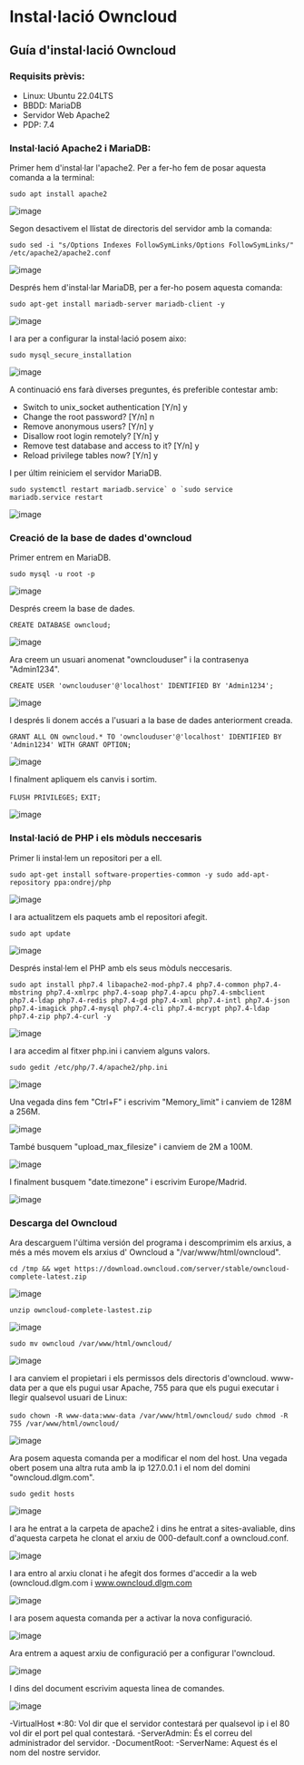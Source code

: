 # Instal·lació Owncloud

## Guía d'instal·lació Owncloud

### Requisits prèvis:

- Linux: Ubuntu 22.04LTS
- BBDD: MariaDB
- Servidor Web Apache2
- PDP: 7.4

### Instal·lació Apache2 i MariaDB:

Primer hem d'instal·lar l'apache2. Per a fer-ho fem de posar aquesta comanda a la terminal:

``` sudo apt install apache2 ```


![image](https://user-images.githubusercontent.com/114162341/193052646-67d4635d-e2f9-4986-b937-30ff584b6107.png)

Segon desactivem el llistat de directoris del servidor amb la comanda:

```sudo sed -i "s/Options Indexes FollowSymLinks/Options FollowSymLinks/" /etc/apache2/apache2.conf```

![image](https://user-images.githubusercontent.com/114162341/193052438-e1398500-cb3a-4456-918a-bb18f45c1f3b.png)

Després hem d'instal·lar MariaDB, per a fer-ho posem aquesta comanda:

```sudo apt-get install mariadb-server mariadb-client -y```

![image](https://user-images.githubusercontent.com/114162341/193053503-afa503ca-794a-40f7-9308-ea6c9537e49a.png)

I ara per a configurar la instal·lació posem aixo:

```sudo mysql_secure_installation```

![image](https://user-images.githubusercontent.com/114162341/193054313-e262cb2f-cf2d-45b9-b2b0-d1f1910363e3.png)

A continuació ens farà diverses preguntes, és preferible contestar amb:

- Switch to unix_socket authentication [Y/n] y
- Change the root password? [Y/n] n
- Remove anonymous users? [Y/n] y
- Disallow root login remotely? [Y/n] y
- Remove test database and access to it? [Y/n] y
- Reload privilege tables now? [Y/n] y

I per últim reiniciem el servidor MariaDB.

```sudo systemctl restart mariadb.service` o `sudo service mariadb.service restart```

![image](https://user-images.githubusercontent.com/114162341/193056517-3ddf2a3e-254c-45c4-b4b9-2f2bc166e575.png)

### Creació de la base de dades d'owncloud

Primer entrem en MariaDB.

```sudo mysql -u root -p```

![image](https://user-images.githubusercontent.com/114162341/193056941-4a7d15d0-abaf-43c2-9e09-a5721bd23475.png)

Després creem la base de dades.

```CREATE DATABASE owncloud;```

![image](https://user-images.githubusercontent.com/114162341/193057090-f989472e-685f-4984-b03a-8037b9e1754a.png)

Ara creem un usuari anomenat "ownclouduser" i la contrasenya "Admin1234".

```CREATE USER 'ownclouduser'@'localhost' IDENTIFIED BY 'Admin1234';```

![image](https://user-images.githubusercontent.com/114162341/193057560-1a14e526-7b12-485f-8b1f-9f9fe519cb8e.png)

I després li donem accés a l'usuari a la base de dades anteriorment creada.

```GRANT ALL ON owncloud.* TO 'ownclouduser'@'localhost' IDENTIFIED BY 'Admin1234' WITH GRANT OPTION;```

![image](https://user-images.githubusercontent.com/114162341/193057787-da0814fd-e0a7-4cc7-a91d-cab1b75cb0ff.png)

I finalment apliquem els canvis i sortim.

```FLUSH PRIVILEGES;```
```EXIT;```

![image](https://user-images.githubusercontent.com/114162341/193058212-beabe2a0-10c4-46ee-bdeb-8ba17040615d.png)

### Instal·lació de PHP i els mòduls neccesaris

Primer li instal·lem un repositori per a ell.

```sudo apt-get install software-properties-common -y sudo add-apt-repository ppa:ondrej/php```

![image](https://user-images.githubusercontent.com/114162341/193059134-b7ef086b-b9cd-4fb2-9966-e42534cdfae4.png)

I ara actualitzem els paquets amb el repositori afegit.

```sudo apt update```

![image](https://user-images.githubusercontent.com/114162341/193059568-76e3f4a8-4d8f-4382-a6ca-477c6d709a6d.png)

Després instal·lem el PHP amb els seus mòduls neccesaris.

```sudo apt install php7.4 libapache2-mod-php7.4 php7.4-common php7.4-mbstring php7.4-xmlrpc php7.4-soap php7.4-apcu php7.4-smbclient php7.4-ldap php7.4-redis php7.4-gd php7.4-xml php7.4-intl php7.4-json php7.4-imagick php7.4-mysql php7.4-cli php7.4-mcrypt php7.4-ldap php7.4-zip php7.4-curl -y```

![image](https://user-images.githubusercontent.com/114162341/193060053-92fbb3f9-4fac-424c-98d7-d2d805ce4234.png)

I ara accedim al fitxer php.ini i canviem alguns valors.

```sudo gedit /etc/php/7.4/apache2/php.ini```

![image](https://user-images.githubusercontent.com/114162341/193060452-49292049-d277-4cee-bd76-7c691779806c.png)

Una vegada dins fem "Ctrl+F" i escrivim "Memory_limit" i canviem de 128M a 256M.

![image](https://user-images.githubusercontent.com/114162341/193061428-f0636096-6fd4-415f-bba2-58ea778426c1.png)

També busquem "upload_max_filesize" i canviem de 2M a 100M.

![image](https://user-images.githubusercontent.com/114162341/193061884-9e1cf437-953b-4b68-989d-b1c4dee25d85.png)

I finalment busquem "date.timezone" i escrivim Europe/Madrid.

![image](https://user-images.githubusercontent.com/114162341/193062298-ce0cd5f0-5863-4ff1-ab20-86ac15b3bca5.png)

### Descarga del Owncloud

Ara descarguem l'última versión del programa i descomprimim els arxius, a més a més movem els arxius d' Owncloud a "/var/www/html/owncloud".

```cd /tmp && wget https://download.owncloud.com/server/stable/owncloud-complete-latest.zip```

![image](https://user-images.githubusercontent.com/114162341/193063086-e37a1510-f2c0-41a9-a40f-a5af735aeec8.png)

```unzip owncloud-complete-lastest.zip```

![image](https://user-images.githubusercontent.com/114162341/193064211-1edb0053-25fb-488c-87a6-9fb510c8ac39.png)

```sudo mv owncloud /var/www/html/owncloud/```

![image](https://user-images.githubusercontent.com/114162341/193064564-8d9a6012-7fa5-466e-84e3-2cc50a92570d.png)

I ara canviem el propietari i els permissos dels directoris d'owncloud. www-data per a que els pugui usar Apache, 755 para que els pugui executar i llegir qualsevol usuari de Linux:

```sudo chown -R www-data:www-data /var/www/html/owncloud/```
```sudo chmod -R 755 /var/www/html/owncloud/```

![image](https://user-images.githubusercontent.com/114162341/193068651-b470232b-81fa-4362-a6bc-00e77ab33cf4.png)

Ara posem aquesta comanda per a modificar el nom del host. Una vegada obert posem una altra ruta amb la ip 127.0.0.1 i el nom del domini "owncloud.dlgm.com".

```sudo gedit hosts```

![image](https://user-images.githubusercontent.com/114162341/194343747-436a0b9e-b3b6-4ecd-82b8-85442e6e3d6b.png)

I ara he entrat a la carpeta de apache2 i dins he entrat a sites-avaliable, dins d'aquesta carpeta he clonat el arxiu de 000-default.conf a owncloud.conf.

![image](https://user-images.githubusercontent.com/114162341/194346203-ce4ec847-6bae-49c0-aba9-aa7dbdf6b07c.png)

I ara entro al arxiu clonat i he afegit dos formes d'accedir a la web (owncloud.dlgm.com i www.owncloud.dlgm.com

![image](https://user-images.githubusercontent.com/114162341/194346690-57260469-5dea-4ab3-9fc1-a70629f35a2c.png)

I ara posem aquesta comanda per a activar la nova configuració.

![image](https://user-images.githubusercontent.com/114162341/194347281-73e00389-4c13-4df5-af07-fcd4f39616b8.png)

Ara entrem a aquest arxiu de configuració per a configurar l'owncloud.

![image](https://user-images.githubusercontent.com/114162341/195612579-70e3680c-b661-4cd3-96f0-ac1b41de3a5d.png)

I dins del document escrivim aquesta linea de comandes. 

![image](https://user-images.githubusercontent.com/114162341/195612901-7df6568f-34d3-476f-bd22-910fecbf0d76.png)

 -VirtualHost *:80: Vol dir que el servidor contestará per qualsevol ip i el 80 vol dir el port pel qual contestará.
 -ServerAdmin: És el correu del administrador del servidor.
 -DocumentRoot:
 -ServerName: Aquest és el nom del nostre servidor.
